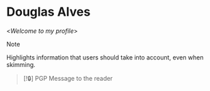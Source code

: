 # Douglas Alves
<*Welcome to my profile*>

> [!NOTE]  
> Highlights information that users should take into account, even when skimming.


> [!🔒] PGP
> Message to the reader





<!-- ## My Stacks -->

<!-- ![](https://cdn.jsdelivr.net/gh/devicons/devicon@latest/icons/csharp/csharp-line.svg) -->